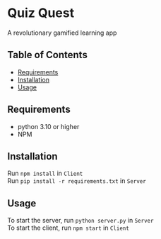 # Quiz Quest

A revolutionary gamified learning app

## Table of Contents

- [Requirements](#Requirements)
- [Installation](#installation)
- [Usage](#usage)

## Requirements

* python 3.10 or higher
* NPM

## Installation

Run `npm install` in `Client` \
Run `pip install -r requirements.txt` in `Server`

## Usage

To start the server, run `python server.py` in `Server` \
To start the client, run `npm start` in `Client`
